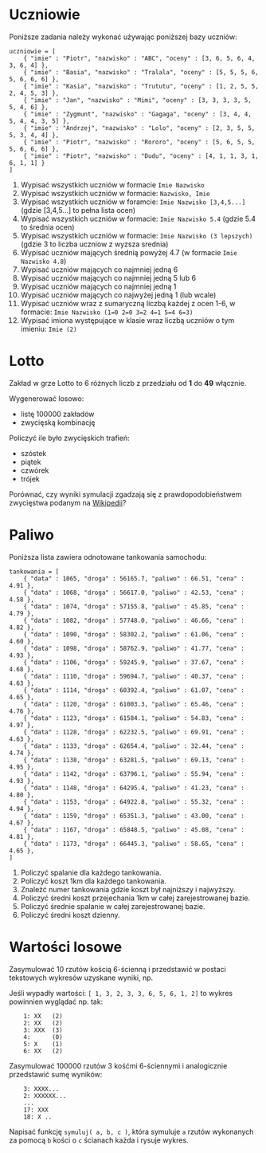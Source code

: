 # Uczniowie

Poniższe zadania należy wykonać używając poniższej bazy uczniów:

```
uczniowie = [
    { "imie" : "Piotr", "nazwisko" : "ABC", "oceny" : [3, 6, 5, 6, 4, 3, 6, 4] },
    { "imie" : "Basia", "nazwisko" : "Tralala", "oceny" : [5, 5, 5, 6, 5, 6, 6, 6] },
    { "imie" : "Kasia", "nazwisko" : "Trututu", "oceny" : [1, 2, 5, 5, 2, 4, 5, 3] },
    { "imie" : "Jan", "nazwisko" : "Mimi", "oceny" : [3, 3, 3, 3, 5, 5, 4, 6] },
    { "imie" : "Zygmunt", "nazwisko" : "Gagaga", "oceny" : [3, 4, 4, 5, 4, 4, 3, 5] },
    { "imie" : "Andrzej", "nazwisko" : "Lolo", "oceny" : [2, 3, 5, 5, 5, 3, 4, 4] },
    { "imie" : "Piotr", "nazwisko" : "Rororo", "oceny" : [5, 6, 5, 5, 5, 6, 6, 6] },
    { "imie" : "Piotr", "nazwisko" : "Dudu", "oceny" : [4, 1, 1, 3, 1, 6, 1, 1] }
]
```

1. Wypisać wszystkich uczniów w formacie `Imie Nazwisko`
2. Wypisać wszystkich uczniów w formacie: `Nazwisko, Imie`
3. Wypisać wszystkich uczniów w foramcie: `Imie Nazwisko [3,4,5...]` (gdzie [3,4,5...] to pełna lista ocen)
4. Wypisać wszystkich uczniów w formacie: `Imie Nazwisko 5.4` (gdzie 5.4 to średnia ocen)
5. Wypisać wszystkich uczniów w formacie: `Imie Nazwisko (3 lepszych)` (gdzie 3 to liczba uczniow z wyzsza srednia)
6. Wypisać uczniów mających średnią powyżej 4.7 (w formacie `Imie Nazwisko 4.8`)
7. Wypisać uczniów mających co najmniej jedną 6
8. Wypisać uczniów mających co najmniej jedną 5 lub 6
9. Wypisać uczniów mających co najmniej jedną 1
10. Wypisać uczniów mających co najwyżej jedną 1 (lub wcale)
11. Wypisać uczniów wraz z sumaryczną liczbą każdej z ocen 1-6, w formacie: `Imie Nazwisko (1=0 2=0 3=2 4=1 5=4 6=3)`
12. Wypisać imiona występujące w klasie wraz liczbą uczniów o tym imieniu: `Imie (2)`

# Lotto

Zakład w grze Lotto to 6 różnych liczb z przedziału od **1** do **49** włącznie.

Wygenerować losowo:
- listę 100000 zakładów
- zwycięską kombinację

Policzyć ile było zwycięskich trafień:
- szóstek
- piątek
- czwórek
- trójek

Porównać, czy wyniki symulacji zgadzają się z prawdopodobieństwem zwycięstwa podanym na [Wikipedii](https://pl.wikipedia.org/wiki/Lotto_(gra_liczbowa)#Prawdopodobie%C5%84stwo_trafienia_dok%C5%82adnie_k_liczb)?

# Paliwo

Poniższa lista zawiera odnotowane tankowania samochodu:

```
tankowania = [
    { "data" : 1065, "droga" : 56165.7, "paliwo" : 66.51, "cena" : 4.91 },
    { "data" : 1068, "droga" : 56617.0, "paliwo" : 42.53, "cena" : 4.58 },
    { "data" : 1074, "droga" : 57155.8, "paliwo" : 45.85, "cena" : 4.79 },
    { "data" : 1082, "droga" : 57748.0, "paliwo" : 46.66, "cena" : 4.82 },
    { "data" : 1090, "droga" : 58302.2, "paliwo" : 61.06, "cena" : 4.60 },
    { "data" : 1098, "droga" : 58762.9, "paliwo" : 41.77, "cena" : 4.93 },
    { "data" : 1106, "droga" : 59245.9, "paliwo" : 37.67, "cena" : 4.68 },
    { "data" : 1110, "droga" : 59694.7, "paliwo" : 40.37, "cena" : 4.63 },
    { "data" : 1114, "droga" : 60392.4, "paliwo" : 61.07, "cena" : 4.65 },
    { "data" : 1120, "droga" : 61003.3, "paliwo" : 65.46, "cena" : 4.76 },
    { "data" : 1123, "droga" : 61584.1, "paliwo" : 54.83, "cena" : 4.97 },
    { "data" : 1128, "droga" : 62232.5, "paliwo" : 69.91, "cena" : 4.63 },
    { "data" : 1133, "droga" : 62654.4, "paliwo" : 32.44, "cena" : 4.74 },
    { "data" : 1138, "droga" : 63281.5, "paliwo" : 69.13, "cena" : 4.95 },
    { "data" : 1142, "droga" : 63796.1, "paliwo" : 55.94, "cena" : 4.93 },
    { "data" : 1148, "droga" : 64295.4, "paliwo" : 41.23, "cena" : 4.80 },
    { "data" : 1153, "droga" : 64922.8, "paliwo" : 55.32, "cena" : 4.94 },
    { "data" : 1159, "droga" : 65351.3, "paliwo" : 43.00, "cena" : 4.67 },
    { "data" : 1167, "droga" : 65848.5, "paliwo" : 45.08, "cena" : 4.81 },
    { "data" : 1173, "droga" : 66445.3, "paliwo" : 58.65, "cena" : 4.65 },
]

```

1. Policzyć spalanie dla każdego tankowania.
2. Policzyć koszt 1km dla każdego tankowania.
3. Znaleźć numer tankowania gdzie koszt był najniższy i najwyższy.
4. Policzyć średni koszt przejechania 1km w całej zarejestrowanej bazie.
5. Policzyć średnie spalanie w całej zarejestrowanej bazie.
6. Policzyć średni koszt dzienny.

# Wartości losowe

Zasymulować 10 rzutów kością 6-ścienną i przedstawić w postaci tekstowych wykresów uzyskane wyniki, np.

Jeśli wypadły wartości: `[ 1, 3, 2, 3, 3, 6, 5, 6, 1, 2]` to wykres powinnien wyglądać np. tak:
```
    1: XX   (2)
    2: XX   (2)
    3: XXX  (3)
    4:      (0)
    5: X    (1)
    6: XX   (2)
``` 

Zasymulować 100000 rzutów 3 kośćmi 6-ściennymi i analogicznie przedstawić sumę wyników:

```
    3: XXXX...
    2: XXXXXX...
    ...
    17: XXX
    18: X ..
```

Napisać funkcję `symuluj( a, b, c )`, która symuluje `a` rzutów wykonanych za pomocą `b` kości o `c` ścianach każda i rysuje wykres.
 
